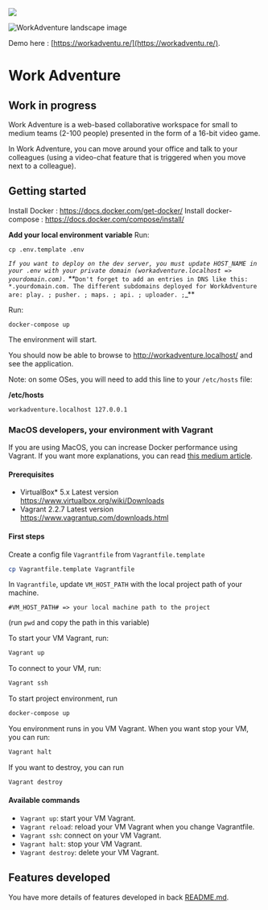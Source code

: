 ![](https://github.com/thecodingmachine/workadventure/workflows/Continuous%20Integration/badge.svg)

![WorkAdventure landscape image](README-INTRO.jpg)

Demo here : [https://workadventu.re/](https://workadventu.re/).

# Work Adventure

## Work in progress

Work Adventure is a web-based collaborative workspace for small to medium teams (2-100 people) presented in the form of a
16-bit video game.

In Work Adventure, you can move around your office and talk to your colleagues (using a video-chat feature that is
triggered when you move next to a colleague).


## Getting started

Install Docker : https://docs.docker.com/get-docker/
Install docker-compose : https://docs.docker.com/compose/install/

**Add your local environment variable**
Run:

```
cp .env.template .env
```
_``If you want to deploy on the dev server, you must update HOST_NAME in your .env with your private domain (workadventure.localhost => yourdomain.com).`` 
**_``Don't forget to add an entries in DNS like this: *.yourdomain.com. The different subdomains deployed for WorkAdventure are: play. ; pusher. ; maps. ; api. ; uploader. ;``_**

Run:

```
docker-compose up
```

The environment will start.

You should now be able to browse to http://workadventure.localhost/ and see the application.

Note: on some OSes, you will need to add this line to your `/etc/hosts` file:

**/etc/hosts**
```
workadventure.localhost 127.0.0.1
```

### MacOS developers, your environment with Vagrant

If you are using MacOS, you can increase Docker performance using Vagrant. If you want more explanations, you can read [this medium article](https://medium.com/better-programming/vagrant-to-increase-docker-performance-with-macos-25b354b0c65c).

#### Prerequisites

- VirtualBox*	5.x	Latest version	https://www.virtualbox.org/wiki/Downloads
- Vagrant	2.2.7	Latest version	https://www.vagrantup.com/downloads.html

#### First steps

Create a config file `Vagrantfile` from `Vagrantfile.template`

```bash
cp Vagrantfile.template Vagrantfile
```

In `Vagrantfile`, update `VM_HOST_PATH` with the local project path of your machine.

```
#VM_HOST_PATH# => your local machine path to the project

```

(run `pwd` and copy the path in this variable)

To start your VM Vagrant, run:

```bash
Vagrant up
```

To connect to your VM, run:


```bash
Vagrant ssh
```

To start project environment, run

```bash
docker-compose up
```

You environment runs in you VM Vagrant. When you want stop your VM, you can run:

````bash
Vagrant halt
````

If you want to destroy, you can run

````bash
Vagrant destroy
````

#### Available commands

* `Vagrant up`: start your VM Vagrant.
* `Vagrant reload`: reload your VM Vagrant when you change Vagrantfile.
* `Vagrant ssh`: connect on your VM Vagrant.
* `Vagrant halt`: stop your VM Vagrant.
* `Vagrant destroy`: delete your VM Vagrant.

## Features developed
You have more details of features developed in back [README.md](./back/README.md).
